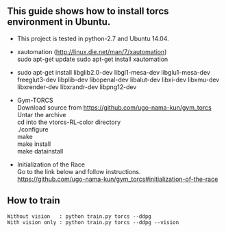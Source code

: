## This guide shows how to install torcs environment in Ubuntu.

- This project is tested in python-2.7 and Ubuntu 14.04.
  <br>

- xautomation (http://linux.die.net/man/7/xautomation)
  <br>
  sudo apt-get update
  sudo apt-get install xautomation
- sudo apt-get install libglib2.0-dev  libgl1-mesa-dev libglu1-mesa-dev  freeglut3-dev  libplib-dev  libopenal-dev libalut-dev libxi-dev libxmu-dev libxrender-dev  libxrandr-dev libpng12-dev 
- Gym-TORCS
  <br>
  Download source from https://github.com/ugo-nama-kun/gym_torcs
  <br>
  Untar the archive
  <br>
  cd into the vtorcs-RL-color directory
  <br>
  ./configure
  <br>
  make
  <br>
  make install
  <br>
  make datainstall

- Initialization of the Race
  <br>
  Go to the link below and follow instructions.
  <br>
  https://github.com/ugo-nama-kun/gym_torcs#initialization-of-the-race
  
## How to train
```
Without vision   : python train.py torcs --ddpg
With vision only : python train.py torcs --ddpg --vision
```
